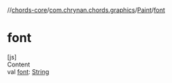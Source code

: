 //[chords-core](../../../index.md)/[com.chrynan.chords.graphics](../index.md)/[Paint](index.md)/[font](font.md)



# font  
[js]  
Content  
val [font](font.md): [String](https://kotlinlang.org/api/latest/jvm/stdlib/kotlin/-string/index.html)  



